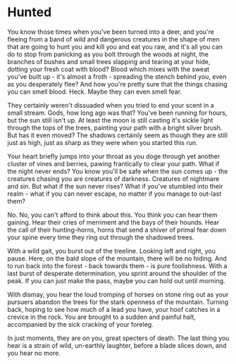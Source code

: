 # Hunted

You know those times when you've been turned into a deer, and you're fleeing from a band of wild and dangerous creatures in the shape of men that are going to hunt you and kill you and eat you raw, and it's all you can do to stop from panicking as you bolt through the woods at night, the branches of bushes and small trees slapping and tearing at your hide, dotting your fresh coat with blood? Blood which mixes with the sweat you've built up - it's almost a froth - spreading the stench behind you, even as you desperately flee? And how you're pretty sure that the things chasing you can smell blood. Heck. Maybe they can even smell fear.

They certainly weren't dissuaded when you tried to end your scent in a small stream. Gods, how long ago was that? You've been running for hours, but the sun still isn't up. At least the moon is still casting it's sickle light through the tops of the trees, painting your path with a bright silver brush. But has it even moved? The shadows certainly seem as though they are still just as high, just as sharp as they were when you started this run.

Your heart briefly jumps into your throat as you doge through yet another cluster of vines and berries, pawing frantically to clear your path. What if the night never ends? You know you'll be safe when the sun comes up - the creatures chasing you are creatures of darkness. Creatures of nightmare and sin. But what if the sun never rises? What if you've stumbled into their realm - what if you can never escape, no matter if you manage to out-last them?

No. No, you can't afford to think about this. You think you can hear them gaining. Hear their cries of merriment and the bays of their hounds. Hear the call of their hunting-horns, horns that send a shiver of primal fear down your spine every time they ring out through the shadowed trees.

With a wild gait, you burst out of the treeline. Looking left and right, you pause. Here, on the bald slope of the mountain, there will be no hiding. And to run back into the forest - back towards them - is pure foolishness. With a last burst of desperate determination, you sprint around the shoulder of the peak. If you can just make the pass, maybe you can hold out until morning.

With dismay, you hear the loud tromping of horses on stone ring out as your pursuers abandon the trees for the stark openness of the mountain. Turning back, hoping to see how much of a lead you have, your hoof catches in a crevice in the rock. You are brought to a sudden and painful halt, accompanied by the sick cracking of your foreleg.

In just moments, they are on you, great specters of death. The last thing you hear is a strain of wild, un-earthly laughter, before a blade slices down, and you hear no more.
